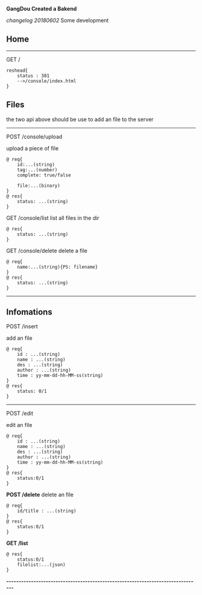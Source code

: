 **GangDou Created a Bakend**

*changelog 20180602* 
Some development

## Home
---

GET /
            
```
reshead{
    status : 301
    -->/console/index.html
}
```

## Files 
the two api above should be use to add an file to the server

---

POST /console/upload

upload a piece of file
```
@ req{
    id:...(string)
    tag:...(number)
    complete: true/false
    
    file:...(binary)
}
@ res{
    status: ...(string)
}
```

GET /console/list
list all files in the dir
```
@ res{
    status: ...(string)
}
```

GET /console/delete
delete a file
```
@ req{
    name:...(string){PS: filename}
}
@ res{
    status: ...(string)
}

```

---

## Infomations
POST /insert

add an file
```
@ req{
    id : ...(string)
    name : ...(string)
    des : ...(string)
    author : ...(string)
    time : yy-mm-dd-hh-MM-ss(string)
}
@ res{
    status: 0/1
}
```

---

POST /edit

edit an file
```
@ req{
    id : ...(string)
    name : ...(string)
    des : ...(string)
    author : ...(string)
    time : yy-mm-dd-hh-MM-ss(string)
}
@ res{
    status:0/1
}
```

**POST /delete**
delete an file
```   
@ req{
    id/title : ...(string)
}
@ res{
    status:0/1
}
```

**GET /list**
```
@ res{
    status:0/1
    filelist:...(json)
}
```

**-------------------------------------------------------------------------------**














